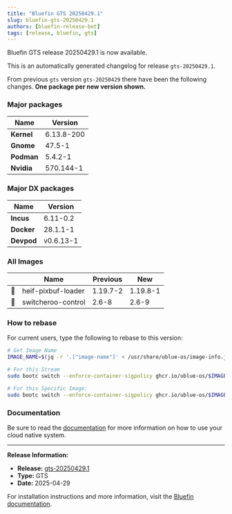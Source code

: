```yaml
---
title: "Bluefin GTS 20250429.1"
slug: bluefin-gts-20250429.1
authors: [bluefin-release-bot]
tags: [release, bluefin, gts]
---
```


Bluefin GTS release 20250429.1 is now available.

<!--truncate-->

This is an automatically generated changelog for release `gts-20250429.1`.

From previous `gts` version `gts-20250429` there have been the following changes. **One package per new version shown.**

### Major packages
| Name | Version |
| --- | --- |
| **Kernel** | 6.13.8-200 |
| **Gnome** | 47.5-1 |
| **Podman** | 5.4.2-1 |
| **Nvidia** | 570.144-1 |

### Major DX packages
| Name | Version |
| --- | --- |
| **Incus** | 6.11-0.2 |
| **Docker** | 28.1.1-1 |
| **Devpod** | v0.6.13-1 |

### All Images
| | Name | Previous | New |
| --- | --- | --- | --- |
| 🔄 | heif-pixbuf-loader | 1.19.7-2 | 1.19.8-1 |
| 🔄 | switcheroo-control | 2.6-8 | 2.6-9 |



### How to rebase
For current users, type the following to rebase to this version:
```bash
# Get Image Name
IMAGE_NAME=$(jq -r '.["image-name"]' < /usr/share/ublue-os/image-info.json)

# For this Stream
sudo bootc switch --enforce-container-sigpolicy ghcr.io/ublue-os/$IMAGE_NAME:gts

# For this Specific Image:
sudo bootc switch --enforce-container-sigpolicy ghcr.io/ublue-os/$IMAGE_NAME:gts-20250429.1
```

### Documentation
Be sure to read the [documentation](https://docs.projectbluefin.io/) for more information
on how to use your cloud native system.

---

**Release Information:**
- **Release:** [gts-20250429.1](https://github.com/ublue-os/bluefin/releases/tag/gts-20250429.1)
- **Type:** GTS
- **Date:** 2025-04-29

For installation instructions and more information, visit the [Bluefin documentation](https://docs.projectbluefin.io/).
